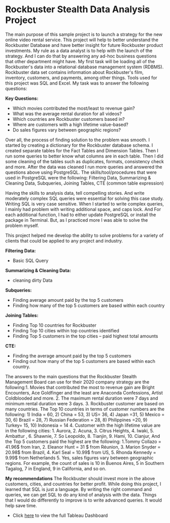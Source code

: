 # Rockbuster Stealth Data Analysis Project

The main purpose of this sample project is to launch a strategy for the new online video rental service. This project will help to better understand the Rockbuster Database and have better insight for future Rockbuster product investments. 
My rule as a data analyst is to help with the launch of the strategy. And I can do that by answering any ad-hoc business questions that other department might have. My first task will be loading all of the Rockbuster's data into a relational database management system (RDBMS). Rockbuster data set contains information about Rockbuster's film, inventory, customers, and payments, among other things. Tools used for this project was SQL and Excel. My task was to answer the following questions:


**Key Questions:**
- Which movies contributed the most/least to revenue gain?
- What was the average rental duration for all videos?
- Which countries are Rockbuster customers based in?
- Where are customers with a high lifetime value-based?
- Do sales figures vary between geographic regions?

Over all, the process of finding solution to the problem was smooth. I started by creating a dictionary for the Rockbuster database schema. I created separate tables for the Fact Tables and Dimension Tables. Then I run some queries to better know what columns are in each table. Then I did some cleaning of the tables such as duplicates, formats, consistency check and more. After the data was cleaned I run more queries and answered the questions above using PostgreSQL. 
The skills/tool/procedures that were used in PostgreSQL were the following: Filtering Data, Summarizing & Cleaning Data, Subqueries, Joining Tables, CTE (common table expression)

Having the skills to analysis data, tell compelling stories. And write moderately complex SQL queries were essential for solving this case study. Writing SQL is very case sensitive. When I started to write complex queries, I mainly had problem with writing additional space, and caps lock. And For each additional function, I had to either update PostgreSQL or install the package in Terminal. But, as I practiced more I was able to solve the problem myself.

This project helped me develop the ability to solve problems for a variety of clients that could be applied to any project and industry. 


**Filtering Data:**
- Basic SQL Query

**Summarizing & Cleaning Data:**
- cleaning dirty Data

**Subqueries:**
- Finding average amount paid by the top 5 customers
- Finding how many of the top 5 customers are based within each country

**Joining Tables:**
- Finding Top 10 countries for Rockbuster
- Finding Top 10 cities within top countries identified
- Finding Top 5 customers in the top cities – paid highest total amounts

**CTE:**  
- Finding the average amount paid by the top 5 customers
- Finding out how many of the top 5 customers are based within each country.


The answers to the main questions that the Rockbuster Stealth Management Board can use for their 2020 company strategy are the following:1.	Movies that contributed the most to revenue gain are Bright Encounters, Ace Goldfinger and the least are Anaconda Confessions, Artist Coldblooded and more. 
2.	The maximum rental duration were 7 days and minimum rental duration were 3 days. 
3.	Rockbuster customer are based on many countries. The Top 10 countries in terms of customer numbers are the following: 1) India = 60, 2) China = 53, 3) US= 36, 4) Japan =31, 5) Mexico = 30, 6) Brazil = 28, 7) Russian Federation = 28, 8) Philippines =20, 9) Turkey= 15, 10) Indonesia = 14
4.	Customer with the high lifetime value are in the following cities: 1. Aurora, 2. Acuna, 3. Citrus Heights, 4. Iwaki, 5. Ambattur , 6. Shawnie, 7. So Leopoldo, 8. Tianjin, 9. Hami, 10. Cianjur, And the Top 5 customers paid the highest are the following:  1.Tommy Collazo = 41.96$ from Iran, 2. Eleanor Hunt = 31 $ from Réunion, 3.  Marion Snyder = 20.98$ from Brazil, 4. Karl Seal = 10.99$ from US, 5. Rhonda Kennedy = 9.99$ from Netherlands 
5.	Yes, sales figures vary between geographic regions. For example, the count of sales is 10 in Buenos Aires, 5 in Southern Tagalog, 7 in England, 9 in California, and so on. 

**My recommendations** 
The Rockbuster should invest more in the above customers, cities, and countries for better profit. While doing this project, I learned that SQL is just a language. By writing the right command and queries, we can get SQL to do any kind of analysis with the data. Things that I would do differently to improve is to write advanced queries. It would help save time. 

- Click [here](https://public.tableau.com/profile/morwarid.najafizada#!/vizhome/RockbusterStealthDataAnalysisProject/Rockbuster) to view the full Tableau Dashboard 


